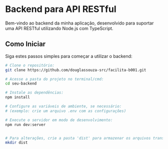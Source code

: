 # Backend para API RESTful

Bem-vindo ao backend da minha aplicação, desenvolvido para suportar uma API RESTful utilizando Node.js com TypeScript. 

## Como Iniciar

Siga estes passos simples para começar a utilizar o backend:

```bash
# Clone o repositório:
git clone https://github.com/douglassouza-src/facilita-b001.git

# Acesse a pasta do projeto no terminal/cmd:
cd seu-backend

# Instale as dependências:
npm install

# Configure as variáveis de ambiente, se necessário:
# (exemplo: crie um arquivo .env com as configurações)

# Execute o servidor em modo de desenvolvimento:
npm run dev:server


# Para alterações, crie a pasta 'dist' para armazenar os arquivos transpilados:
mkdir dist
